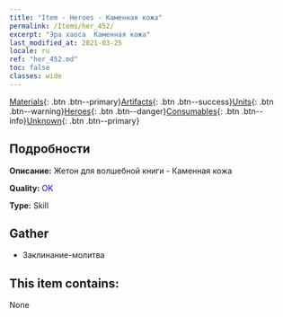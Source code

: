 ```yaml
---
title: "Item - Heroes - Каменная кожа"
permalink: /Items/her_452/
excerpt: "Эра хаоса  Каменная кожа"
last_modified_at: 2021-03-25
locale: ru
ref: "her_452.md"
toc: false
classes: wide
---
```

 [Materials](/ru/Items/){: .btn .btn--primary}[Artifacts](/ru/Items/Artifacts/){: .btn .btn--success}[Units](/ru/Items/Units/){: .btn .btn--warning}[Heroes](/ru/Items/Heroes/){: .btn .btn--danger}[Consumables](/ru/Items/Consumables/){: .btn .btn--info}[Unknown](/ru/Items/Unknown/){: .btn .btn--primary}

## Подробности
 **Описание:** Жетон для волшебной книги - Каменная кожа

 **Quality:** <span style="color: #0000CD">OK</span>

 **Type:** Skill

## Gather

*    Заклинание-молитва 

## This item contains:

  None

